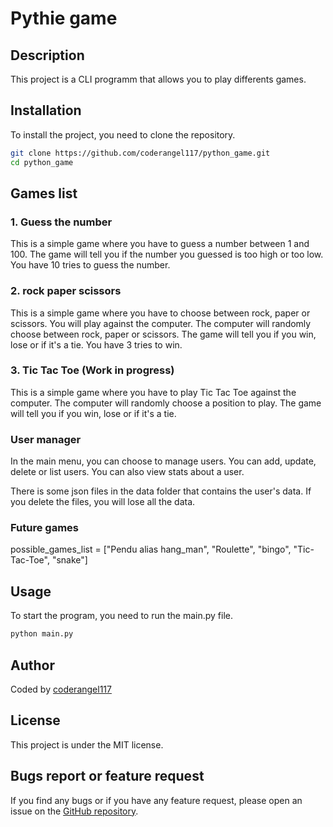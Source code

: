 # Pythie game

## Description

This project is a CLI programm that allows you to play differents games.

## Installation

To install the project, you need to clone the repository.

```bash 
git clone https://github.com/coderangel117/python_game.git
cd python_game
```

## Games list

### 1. Guess the number

This is a simple game where you have to guess a number between 1 and 100.
The game will tell you if the number you guessed is too high or too low. You have 10 tries to guess the number.

### 2. rock paper scissors

This is a simple game where you have to choose between rock, paper or scissors.
You will play against the computer. The computer will randomly choose between rock, paper or scissors.
The game will tell you if you win, lose or if it's a tie.
You have 3 tries to win.

### 3. Tic Tac Toe (Work in progress)

This is a simple game where you have to play Tic Tac Toe against the computer.
The computer will randomly choose a position to play.
The game will tell you if you win, lose or if it's a tie.

### User manager

In the main menu, you can choose to manage users.
You can add, update, delete or list users. You can also view stats about a user.

There is some json files in the data folder that contains the user's data.
If you delete the files, you will lose all the data.

### Future games

possible_games_list = ["Pendu alias hang_man", "Roulette", "bingo", "Tic-Tac-Toe", "snake"]

## Usage

To start the program, you need to run the main.py file.

```bash
python main.py
```

## Author

Coded by [coderangel117](https://github.com/coderangel117)

## License

This project is under the MIT license.

## Bugs report or feature request

If you find any bugs or if you have any feature request, please open an issue on
the [GitHub repository](https://github.com/coderangel117/python_game).